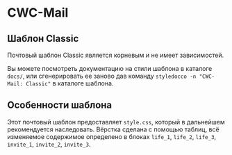 # CWC-Mail
## Шаблон Classic

Почтовый шаблон Classic является корневым и не имеет зависимостей.

Вы можете посмотреть документацию на стили шаблона в каталоге `docs/`, или сгенерировать ее заново дав команду `styledocco -n "CWC-Mail: Classic"` в каталоге шаблона.

## Особенности шаблона

Этот почтовый шаблон предоставляет `style.css`, который в дальнейшем рекомендуется наследовать. Вёрстка сделана с помощью таблиц, всё изменяемое содержимое определено в блоках `life_1`, `life_2`, `life_3`, `invite_1`, `invite_2`, `invite_3`.